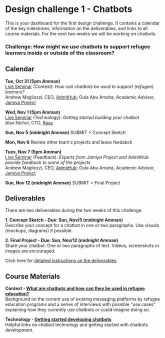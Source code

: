 # Design challenge 1 - Chatbots

This is your dashboard for the first design challenge. It contains a calendar of the key milestones, information on the deliverables, and links to all course materials. For the next two weeks we will be working on chatbots. 

### Challenge: How might we use chatbots to support refugee learners inside or outside of the classroom? 

## Calendar

**Tue, Oct 31 (5pm Amman)**  
[Live Seminar](https://unhangout.media.mit.edu/event/rla/) (Context): *How can chatbots be used to support (refugee) learners?*  
Andrew Magliozzi, CEO, [AdmitHub](https://www.admithub.com/); Oula Abu Amsha, Academic Advisor, [Jamiya Project](https://www.jamiya.org/)

**Wed, Nov 1 (5pm Amman)**  
[Live Seminar](https://unhangout.media.mit.edu/event/rla/) (Technology): *Getting started building your chatbot*  
Alan Nichol, CTO, [Rasa](https://rasa.ai/)

**Sun, Nov 5 (midnight Amman)**
SUBMIT > Concept Sketch

**Mon, Nov 6**
Review other team's projects and leave feedabck 

**Tues, Nov 7 (5pm Amman)**  
[Live Seminar](https://unhangout.media.mit.edu/event/rla/) (Feedback): *Experts from Jamiya Project and AdmitHub provide feedback to some of the projects*  
Andrew Magliozzi, CEO, [AdmitHub](https://www.admithub.com/); Oula Abu Amsha, Academic Advisor, [Jamiya Project](https://www.jamiya.org/)

**Sun, Nov 12 (midnight Amman)**
SUBMIT > Final Project

## Deliverables 

There are two deliverables during the two weeks of this challenge. 

**1. Concept Sketch - Due: Sun, Nov/5 (midnight Amman)**  
Describe your concept for a chatbot in one or two paragraphs. Use visuals (mockups, diagrams) if possible. 

**2. Final Project - Due: Sun, Nov/12 (midnight Amman)**  
Share your chatbot. One or two paragraphs of text. Videos, screenshots or images are encouraged. 

Click here for [detailed instructions on the deliverables](https://gitlab.refugeelearning.site/rla/course-central/blob/master/challenge1/deliverables.md)

## Course Materials

**Context - [What are chatbots and how can they be used in refugee education?](https://gitlab.refugeelearning.site/rla/course-central/blob/master/challenge1/refugeecontext.md)**  
Background on the current use of existing messaging platforms by refugee education programs and a series of interviews with possible "use cases" explaining how they currently use chatbots or could imagine doing so. 

**Technology - [Getting started developing chatbots](https://gitlab.refugeelearning.site/rla/course-central/blob/master/challenge1/gettingstartedchatbots.md)**  
Helpful links on chatbot technology and getting started with chatbots development. 

